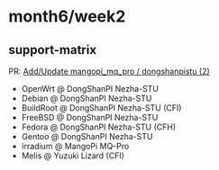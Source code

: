 # month6/week2

## support-matrix
PR: [Add/Update mangopi_mq_pro / dongshanpistu (2)](https://github.com/ruyisdk/support-matrix/pull/200)

- OpenWrt @ DongShanPI Nezha-STU
- Debian @ DongShanPI Nezha-STU
- BuildRoot @ DongShanPI Nezha-STU (CFI)
- FreeBSD @ DongShanPI Nezha-STU
- Fedora @ DongShanPI Nezha-STU (CFH)
- Gentoo @ DongShanPI Nezha-STU
- irradium @ MangoPi MQ-Pro
- Melis @ Yuzuki Lizard (CFI)


